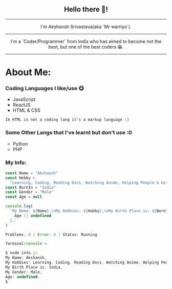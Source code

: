 <h2 align="center"> Hello there 👋! </h2>

<hr />

<p align="center"> I'm Akshansh Srivastava(aka `Mr warriyo`). </p>

<hr />

<p align="center"> I'm a `Coder/Programmer` from India who has aimed to become not the best, but one of the best coders 😁. </p>

<hr />

# About Me:

### Coding Languages I like/use 😋
<ul style="list-style-type: square">
<li> JavaScript </li>
<li> ReactJS </li>
<li> HTML & CSS </li>
</ul>

`Ik HTML is not a coding lang it's a markup language :)`

### Some Other Langs that I've learnt but don't use :0
<ul style="list-style-type: circle">
<li> Python </li>
<li> PHP </li>
</ul>

### My Info:
```js
const Name = "Akshansh"
const Hobby =
  "Learning, Coding, Reading Docs, Watching Anime, Helping People & Using Instagram"
const BornIn = "India"
const Gender = "Male"
const Age = null

console.log(
  `My Name: ${Name},\nMy Hobbies: ${Hobby},\nMy Birth Place is: ${BornIn},\nMy Gender: ${Gender},\nAge: ${
    Age || undefined
  }.`
)

Problems: 0 | Error: 0 | Status: Running

Terminal/console →

$ node info.js
My Name: Akshansh,
My Hobbies: Learning, Coding, Reading Docs, Watching Anime, Helping People & Using Instagram,
My Birth Place is: India,
My Gender: Male,
Age: undefined.
$
```










